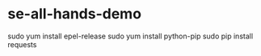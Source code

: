 # se-all-hands-demo

sudo yum install epel-release
sudo yum install python-pip
sudo pip install requests